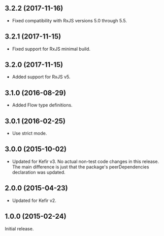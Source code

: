 ## 3.2.2 (2017-11-16)

- Fixed compatibility with RxJS versions 5.0 through 5.5.

## 3.2.1 (2017-11-15)

- Fixed support for RxJS minimal build.

## 3.2.0 (2017-11-15)

- Added support for RxJS v5.

## 3.1.0 (2016-08-29)

- Added Flow type definitions.

## 3.0.1 (2016-02-25)

- Use strict mode.

## 3.0.0 (2015-10-02)

- Updated for Kefir v3. No actual non-test code changes in this release. The main difference is just that the package's peerDependencies declaration was updated.

## 2.0.0 (2015-04-23)

- Updated for Kefir v2.

## 1.0.0 (2015-02-24)

Initial release.
